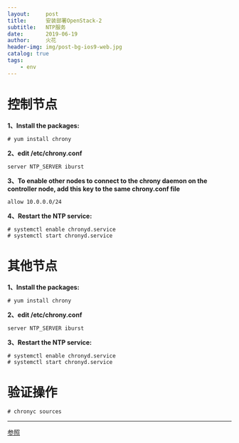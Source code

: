 ```yaml
---
layout:     post
title:      安装部署OpenStack-2
subtitle:   NTP服务
date:       2019-06-19
author:     火花
header-img: img/post-bg-ios9-web.jpg
catalog: true
tags:
    - env
---
```

# 控制节点 #
**1、Install the packages:**

	# yum install chrony
	
**2、edit /etc/chrony.conf**

	server NTP_SERVER iburst

**3、To enable other nodes to connect to the chrony daemon on the controller node, add this key to the same chrony.conf file**

	allow 10.0.0.0/24

**4、Restart the NTP service:**

	# systemctl enable chronyd.service
	# systemctl start chronyd.service

# 其他节点 #
**1、Install the packages:**

	# yum install chrony
	
**2、edit /etc/chrony.conf**

	server NTP_SERVER iburst

**3、Restart the NTP service:**

	# systemctl enable chronyd.service
	# systemctl start chronyd.service

# 验证操作 #

	# chronyc sources

--------------------- 

[参照](https://docs.openstack.org/install-guide/)

